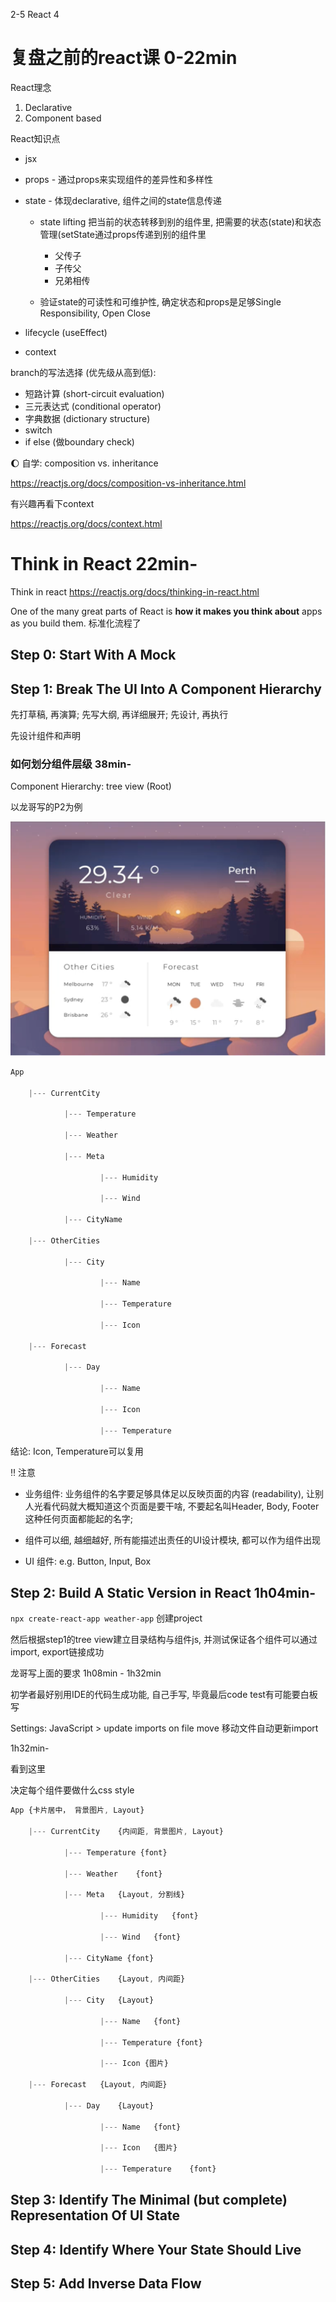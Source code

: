 2-5 React 4





# 复盘之前的react课 0-22min



React理念

1. Declarative
2. Component based



React知识点

+ jsx
+ props - 通过props来实现组件的差异性和多样性
+ state - 体现declarative, 组件之间的state信息传递
  + state lifting 把当前的状态转移到别的组件里, 把需要的状态(state)和状态管理(setState通过props传递到别的组件里
    + 父传子
    + 子传父
    + 兄弟相传

  + 验证state的可读性和可维护性, 确定状态和props是足够Single Responsibility, Open Close

+ lifecycle (useEffect)
+ context



branch的写法选择 (优先级从高到低):

+ 短路计算 (short-circuit evaluation)
+ 三元表达式 (conditional operator)
+ 字典数据 (dictionary structure)
+ switch
+ if else (做boundary check)



:moon: 自学: composition vs. inheritance

https://reactjs.org/docs/composition-vs-inheritance.html

有兴趣再看下context

https://reactjs.org/docs/context.html



# Think in React 22min-

Think in react https://reactjs.org/docs/thinking-in-react.html

One of the many great parts of React is **how it makes you think about** apps as you build them. 标准化流程了







## Step 0: Start With A Mock











## Step 1: Break The UI Into A Component Hierarchy

先打草稿, 再演算; 先写大纲, 再详细展开; 先设计, 再执行

先设计组件和声明



### 如何划分组件层级 38min-

Component Hierarchy: tree view (Root)



以龙哥写的P2为例



<img src="./Src_md/Long_p2.png" style="zoom: 50%;" />

```js
App

	|--- CurrentCity

			|--- Temperature

			|--- Weather

			|--- Meta

					|--- Humidity

					|--- Wind

			|--- CityName

	|--- OtherCities

			|--- City

					|--- Name

					|--- Temperature

					|--- Icon

	|--- Forecast

			|--- Day

					|--- Name

					|--- Icon

					|--- Temperature
```

结论: Icon, Temperature可以复用



:bangbang: 注意

+ 业务组件: 业务组件的名字要足够具体足以反映页面的内容 (readability), 让别人光看代码就大概知道这个页面是要干啥, 不要起名叫Header, Body, Footer这种任何页面都能起的名字;
+ 组件可以细, 越细越好, 所有能描述出责任的UI设计模块, 都可以作为组件出现



+ UI 组件: e.g. Button, Input, Box





## Step 2: Build A Static Version in React 1h04min-

`npx create-react-app weather-app` 创建project 



然后根据step1的tree view建立目录结构与组件js, 并测试保证各个组件可以通过import, export链接成功



龙哥写上面的要求  1h08min - 1h32min

初学者最好别用IDE的代码生成功能, 自己手写, 毕竟最后code test有可能要白板写

Settings: JavaScript > update imports on file move 移动文件自动更新import







1h32min-

看到这里

决定每个组件要做什么css style

```js
App {卡片居中， 背景图片, Layout}

	|--- CurrentCity	{内间距, 背景图片, Layout}
 
			|--- Temperature {font}
 
			|--- Weather	{font}

			|--- Meta	{Layout, 分割线}

					|--- Humidity	{font}
	
					|--- Wind	{font}

			|--- CityName {font}

	|--- OtherCities	{Layout, 内间距}

			|--- City	{Layout}

					|--- Name	{font}

					|--- Temperature {font}

					|--- Icon {图片}

	|--- Forecast	{Layout, 内间距}

			|--- Day	{Layout}

					|--- Name	{font}

					|--- Icon	{图片}

					|--- Temperature	{font}
```





## Step 3: Identify The Minimal (but complete) Representation Of UI State















## Step 4: Identify Where Your State Should Live















## Step 5: Add Inverse Data Flow







